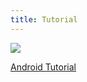 ```yaml
---
title: Tutorial
---
```


<a href="/tutorials/android">
    <img src="android.png" class="mt-1 mb-0">
    <p class="mt-1 mb-1 title text-end">Android Tutorial</p>
</a>